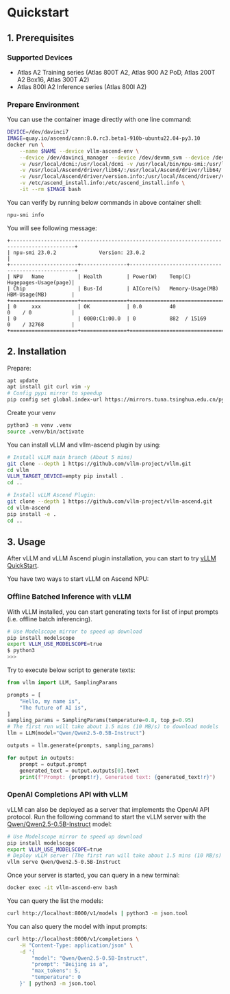 # Quickstart

## 1. Prerequisites

### Supported Devices
- Atlas A2 Training series (Atlas 800T A2, Atlas 900 A2 PoD, Atlas 200T A2 Box16, Atlas 300T A2)
- Atlas 800I A2 Inference series (Atlas 800I A2)

### Prepare Environment

You can use the container image directly with one line command:

```bash
DEVICE=/dev/davinci7
IMAGE=quay.io/ascend/cann:8.0.rc3.beta1-910b-ubuntu22.04-py3.10
docker run \
    --name $NAME --device vllm-ascend-env \
    --device /dev/davinci_manager --device /dev/devmm_svm --device /dev/hisi_hdc \
    -v /usr/local/dcmi:/usr/local/dcmi -v /usr/local/bin/npu-smi:/usr/local/bin/npu-smi \
    -v /usr/local/Ascend/driver/lib64/:/usr/local/Ascend/driver/lib64/ \
    -v /usr/local/Ascend/driver/version.info:/usr/local/Ascend/driver/version.info \
    -v /etc/ascend_install.info:/etc/ascend_install.info \
    -it --rm $IMAGE bash
```

You can verify by running below commands in above container shell:

```bash
npu-smi info
```

You will see following message:

```
+-------------------------------------------------------------------------------------------+
| npu-smi 23.0.2              Version: 23.0.2                                               |
+----------------------+---------------+----------------------------------------------------+
| NPU   Name           | Health        | Power(W)    Temp(C)           Hugepages-Usage(page)|
| Chip                 | Bus-Id        | AICore(%)   Memory-Usage(MB)  HBM-Usage(MB)        |
+======================+===============+====================================================+
| 0     xxx            | OK            | 0.0         40                0    / 0             |
| 0                    | 0000:C1:00.0  | 0           882  / 15169      0    / 32768         |
+======================+===============+====================================================+
```


## 2. Installation

Prepare:

```bash
apt update
apt install git curl vim -y
# Config pypi mirror to speedup
pip config set global.index-url https://mirrors.tuna.tsinghua.edu.cn/pypi/web/simple
```

Create your venv

```bash
python3 -m venv .venv
source .venv/bin/activate
```

You can install vLLM and vllm-ascend plugin by using:

```bash
# Install vLLM main branch (About 5 mins)
git clone --depth 1 https://github.com/vllm-project/vllm.git
cd vllm
VLLM_TARGET_DEVICE=empty pip install .
cd ..

# Install vLLM Ascend Plugin:
git clone --depth 1 https://github.com/vllm-project/vllm-ascend.git
cd vllm-ascend
pip install -e .
cd ..
```


## 3. Usage

After vLLM and vLLM Ascend plugin installation, you can start to
try [vLLM QuickStart](https://docs.vllm.ai/en/latest/getting_started/quickstart.html).

You have two ways to start vLLM on Ascend NPU:

### Offline Batched Inference with vLLM

With vLLM installed, you can start generating texts for list of input prompts (i.e. offline batch inferencing).

```bash
# Use Modelscope mirror to speed up download
pip install modelscope
export VLLM_USE_MODELSCOPE=true
$ python3
>>>
```

Try to execute below script to generate texts:

```python
from vllm import LLM, SamplingParams

prompts = [
    "Hello, my name is",
    "The future of AI is",
]
sampling_params = SamplingParams(temperature=0.8, top_p=0.95)
# The first run will take about 1.5 mins (10 MB/s) to download models
llm = LLM(model="Qwen/Qwen2.5-0.5B-Instruct")

outputs = llm.generate(prompts, sampling_params)

for output in outputs:
    prompt = output.prompt
    generated_text = output.outputs[0].text
    print(f"Prompt: {prompt!r}, Generated text: {generated_text!r}")
```

### OpenAI Completions API with vLLM

vLLM can also be deployed as a server that implements the OpenAI API protocol. Run
the following command to start the vLLM server with the
[Qwen/Qwen2.5-0.5B-Instruct](https://huggingface.co/Qwen/Qwen2.5-0.5B-Instruct) model:

```bash
# Use Modelscope mirror to speed up download
pip install modelscope
export VLLM_USE_MODELSCOPE=true
# Deploy vLLM server (The first run will take about 1.5 mins (10 MB/s) to download models)
vllm serve Qwen/Qwen2.5-0.5B-Instruct
```

Once your server is started, you can query in a new terminal:
```bash
docker exec -it vllm-ascend-env bash
```

You can query the list the models:
```bash
curl http://localhost:8000/v1/models | python3 -m json.tool
```

You can also query the model with input prompts:

```bash
curl http://localhost:8000/v1/completions \
    -H "Content-Type: application/json" \
    -d '{
        "model": "Qwen/Qwen2.5-0.5B-Instruct",
        "prompt": "Beijing is a",
        "max_tokens": 5,
        "temperature": 0
    }' | python3 -m json.tool
```
